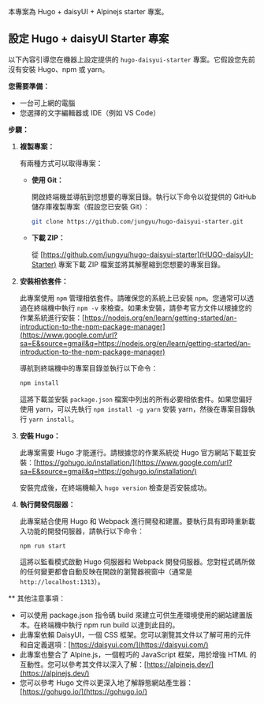本專案為 Hugo + daisyUI + Alpinejs starter 專案。

## 設定 Hugo + daisyUI Starter 專案

以下內容引導您在機器上設定提供的 `hugo-daisyui-starter` 專案。它假設您先前沒有安裝 Hugo、npm 或 yarn。

**您需要準備：**

  * 一台可上網的電腦
  * 您選擇的文字編輯器或 IDE（例如 VS Code）

**步驟：**

1.  **複製專案：**

    有兩種方式可以取得專案：

      * **使用 Git：**

        開啟終端機並導航到您想要的專案目錄。執行以下命令以從提供的 GitHub 儲存庫複製專案（假設您已安裝 Git）：

        ```bash
        git clone https://github.com/jungyu/hugo-daisyui-starter.git
        ```

      * **下載 ZIP：**

        從 [https://github.com/jungyu/hugo-daisyui-starter](HUGO-daisyUI-Starter) 專案下載 ZIP 檔案並將其解壓縮到您想要的專案目錄。

2.  **安裝相依套件：**

    此專案使用 `npm` 管理相依套件。請確保您的系統上已安裝 `npm`。您通常可以透過在終端機中執行 `npm -v` 來檢查。如果未安裝，請參考官方文件以根據您的作業系統進行安裝：[https://nodejs.org/en/learn/getting-started/an-introduction-to-the-npm-package-manager](https://www.google.com/url?sa=E&source=gmail&q=https://nodejs.org/en/learn/getting-started/an-introduction-to-the-npm-package-manager)

    導航到終端機中的專案目錄並執行以下命令：

    ```bash
    npm install
    ```

    這將下載並安裝 `package.json` 檔案中列出的所有必要相依套件。如果您偏好使用 yarn，可以先執行 `npm install -g yarn` 安裝 yarn，然後在專案目錄執行 `yarn install`。

3.  **安裝 Hugo：**

    此專案需要 Hugo 才能運行。請根據您的作業系統從 Hugo 官方網站下載並安裝：[https://gohugo.io/installation/](https://www.google.com/url?sa=E&source=gmail&q=https://gohugo.io/installation/)

    安裝完成後，在終端機輸入 `hugo version` 檢查是否安裝成功。

4.  **執行開發伺服器：**

    此專案結合使用 Hugo 和 Webpack 進行開發和建置。要執行具有即時重新載入功能的開發伺服器，請執行以下命令：

    ```bash
    npm run start
    ```

    這將以監看模式啟動 Hugo 伺服器和 Webpack 開發伺服器。您對程式碼所做的任何變更都會自動反映在開啟的瀏覽器視窗中（通常是 `http://localhost:1313`）。

** 其他注意事項：

* 可以使用 package.json 指令碼 build 來建立可供生產環境使用的網站建置版本。在終端機中執行 npm run build 以達到此目的。
* 此專案依賴 DaisyUI，一個 CSS 框架。您可以瀏覽其文件以了解可用的元件和自定義選項：[https://daisyui.com/](https://daisyui.com/)
* 此專案也整合了 Alpine.js，一個輕巧的 JavaScript 框架，用於增強 HTML 的互動性。您可以參考其文件以深入了解：[https://alpinejs.dev/](https://alpinejs.dev/)
* 您可以參考 Hugo 文件以更深入地了解靜態網站產生器：[https://gohugo.io/](https://gohugo.io/)


